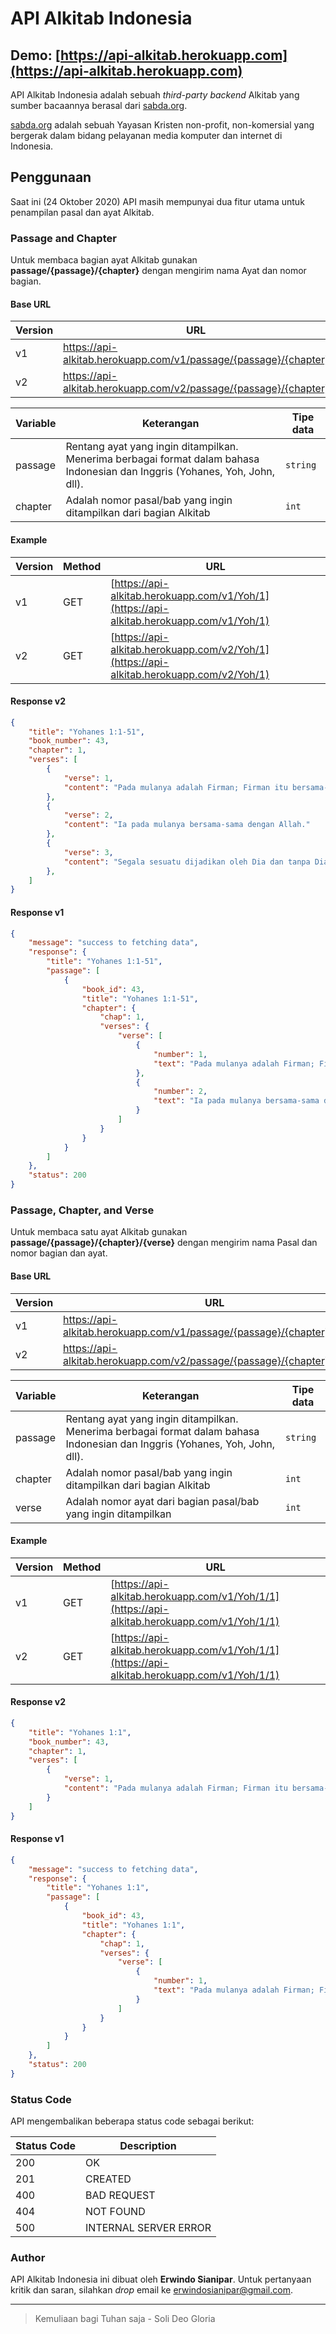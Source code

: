 # API Alkitab Indonesia

## Demo: [https://api-alkitab.herokuapp.com](https://api-alkitab.herokuapp.com)

API Alkitab Indonesia adalah sebuah *third-party backend* Alkitab yang sumber bacaannya berasal dari [sabda.org](https://sabda.org).

[sabda.org](https://sabda.org) adalah sebuah Yayasan Kristen non-profit, non-komersial yang bergerak dalam bidang pelayanan media komputer dan internet di Indonesia.

## Penggunaan

Saat ini (24 Oktober 2020) API masih mempunyai dua fitur utama untuk penampilan pasal dan ayat Alkitab.

### Passage and Chapter

Untuk membaca bagian ayat Alkitab gunakan **passage/{passage}/{chapter}** dengan mengirim nama Ayat dan nomor bagian.

#### Base URL

Version | URL
-- | --
v1 | https://api-alkitab.herokuapp.com/v1/passage/{passage}/{chapter}
v2 | https://api-alkitab.herokuapp.com/v2/passage/{passage}/{chapter}

Variable | Keterangan | Tipe data
-- | -- | --
passage | Rentang ayat yang ingin ditampilkan. Menerima berbagai format dalam bahasa Indonesian dan Inggris (Yohanes, Yoh, John, dll). | `string`
chapter | Adalah nomor pasal/bab yang ingin ditampilkan dari bagian Alkitab | `int`

#### Example

Version | Method | URL
-- | -- | --
v1 | GET | [https://api-alkitab.herokuapp.com/v1/Yoh/1](https://api-alkitab.herokuapp.com/v1/Yoh/1)
v2 | GET | [https://api-alkitab.herokuapp.com/v2/Yoh/1](https://api-alkitab.herokuapp.com/v2/Yoh/1)

#### Response v2

```json
{
    "title": "Yohanes 1:1-51",
    "book_number": 43,
    "chapter": 1,
    "verses": [
        {
            "verse": 1,
            "content": "Pada mulanya adalah Firman; Firman itu bersama-sama dengan Allah dan Firman itu adalah Allah."
        },
        {
            "verse": 2,
            "content": "Ia pada mulanya bersama-sama dengan Allah."
        },
        {
            "verse": 3,
            "content": "Segala sesuatu dijadikan oleh Dia dan tanpa Dia tidak ada suatupun yang telah jadi dari segala yang telah dijadikan."
        },
    ]
}
```

#### Response v1

```json
{
    "message": "success to fetching data",
    "response": {
        "title": "Yohanes 1:1-51",
        "passage": [
            {
                "book_id": 43,
                "title": "Yohanes 1:1-51",
                "chapter": {
                    "chap": 1,
                    "verses": {
                        "verse": [
                            {
                                "number": 1,
                                "text": "Pada mulanya adalah Firman; Firman itu bersama-sama dengan Allah dan Firman itu adalah Allah."
                            },
                            {
                                "number": 2,
                                "text": "Ia pada mulanya bersama-sama dengan Allah."
                            }
                        ]
                    }
                }
            }
        ]
    },
    "status": 200
}
```

### Passage, Chapter, and Verse

Untuk membaca satu ayat Alkitab gunakan **passage/{passage}/{chapter}/{verse}** dengan mengirim nama Pasal dan nomor bagian dan ayat.

#### Base URL

Version | URL
-- | --
v1 | https://api-alkitab.herokuapp.com/v1/passage/{passage}/{chapter}/{verse}
v2 | https://api-alkitab.herokuapp.com/v2/passage/{passage}/{chapter}/{verse}

Variable | Keterangan | Tipe data
-- | -- | --
passage | Rentang ayat yang ingin ditampilkan. Menerima berbagai format dalam bahasa Indonesian dan Inggris (Yohanes, Yoh, John, dll). | `string`
chapter | Adalah nomor pasal/bab yang ingin ditampilkan dari bagian Alkitab | `int`
verse | Adalah nomor ayat dari bagian pasal/bab yang ingin ditampilkan | `int`

#### Example

Version | Method | URL
-- | -- | --
v1 | GET | [https://api-alkitab.herokuapp.com/v1/Yoh/1/1](https://api-alkitab.herokuapp.com/v1/Yoh/1/1)
v2 | GET | [https://api-alkitab.herokuapp.com/v1/Yoh/1/1](https://api-alkitab.herokuapp.com/v1/Yoh/1/1)

#### Response v2

```json
{
    "title": "Yohanes 1:1",
    "book_number": 43,
    "chapter": 1,
    "verses": [
        {
            "verse": 1,
            "content": "Pada mulanya adalah Firman; Firman itu bersama-sama dengan Allah dan Firman itu adalah Allah."
        }
    ]
}
```

#### Response v1

```json
{
    "message": "success to fetching data",
    "response": {
        "title": "Yohanes 1:1",
        "passage": [
            {
                "book_id": 43,
                "title": "Yohanes 1:1",
                "chapter": {
                    "chap": 1,
                    "verses": {
                        "verse": [
                            {
                                "number": 1,
                                "text": "Pada mulanya adalah Firman; Firman itu bersama-sama dengan Allah dan Firman itu adalah Allah."
                            }
                        ]
                    }
                }
            }
        ]
    },
    "status": 200
}
```

### Status Code

API mengembalikan beberapa status code sebagai berikut:

Status Code | Description
-- | --
200 | OK
201 | CREATED
400 | BAD REQUEST
404 | NOT FOUND
500 | INTERNAL SERVER ERROR

### Author

API Alkitab Indonesia ini dibuat oleh **Erwindo Sianipar**. Untuk pertanyaan kritik dan saran, silahkan *drop* email ke [erwindosianipar@gmail.com](mailto:erwindosianipar@gmail.com).

---

> Kemuliaan bagi Tuhan saja - Soli Deo Gloria
